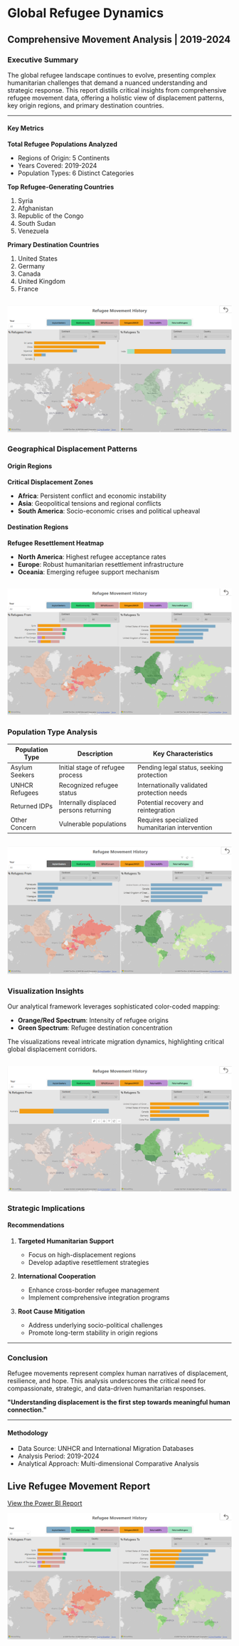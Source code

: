 
# Global Refugee Dynamics  
## Comprehensive Movement Analysis | 2019-2024    

### Executive Summary

The global refugee landscape continues to evolve, presenting complex humanitarian challenges that demand a nuanced understanding and strategic response. This report distills critical insights from comprehensive refugee movement data, offering a holistic view of displacement patterns, key origin regions, and primary destination countries.   

---

#### Key Metrics

**Total Refugee Populations Analyzed** 
- Regions of Origin: 5 Continents
- Years Covered: 2019-2024
- Population Types: 6 Distinct Categories

**Top Refugee-Generating Countries** 
1. Syria
2. Afghanistan
3. Republic of the Congo
4. South Sudan
5. Venezuela

**Primary Destination Countries**
1. United States
2. Germany
3. Canada
4. United Kingdom
5. France

![Report Screenshot](https://github.com/Darshanamishra/Refugee-Movement-History/blob/main/Filters%20Tools/Map%20selection1.png)
---

### Geographical Displacement Patterns

#### Origin Regions
**Critical Displacement Zones**
- **Africa**: Persistent conflict and economic instability
- **Asia**: Geopolitical tensions and regional conflicts
- **South America**: Socio-economic crises and political upheaval

#### Destination Regions
**Refugee Resettlement Heatmap**
- **North America**: Highest refugee acceptance rates
- **Europe**: Robust humanitarian resettlement infrastructure
- **Oceania**: Emerging refugee support mechanism

![Report Screenshot](https://github.com/Darshanamishra/Refugee-Movement-History/blob/main/Filters%20Tools/Home.png)
---

### Population Type Analysis

| Population Type | Description | Key Characteristics |
|----------------|-------------|---------------------|
| Asylum Seekers | Initial stage of refugee process | Pending legal status, seeking protection |
| UNHCR Refugees | Recognized refugee status | Internationally validated protection needs |
| Returned IDPs | Internally displaced persons returning | Potential recovery and reintegration |
| Other Concern | Vulnerable populations | Requires specialized humanitarian intervention |

![Report Screenshot](https://github.com/Darshanamishra/Refugee-Movement-History/blob/main/Filters%20Tools/Population%20selection.png)
---

### Visualization Insights

Our analytical framework leverages sophisticated color-coded mapping:
- **Orange/Red Spectrum**: Intensity of refugee origins
- **Green Spectrum**: Refugee destination concentration

The visualizations reveal intricate migration dynamics, highlighting critical global displacement corridors.

![Report Screenshot](https://github.com/Darshanamishra/Refugee-Movement-History/blob/main/Filters%20Tools/Map%20selection.png)
---

### Strategic Implications

#### Recommendations
1. **Targeted Humanitarian Support**
   - Focus on high-displacement regions
   - Develop adaptive resettlement strategies

2. **International Cooperation**
   - Enhance cross-border refugee management
   - Implement comprehensive integration programs

3. **Root Cause Mitigation**
   - Address underlying socio-political challenges
   - Promote long-term stability in origin regions

---

### Conclusion

Refugee movements represent complex human narratives of displacement, resilience, and hope. This analysis underscores the critical need for compassionate, strategic, and data-driven humanitarian responses.

**"Understanding displacement is the first step towards meaningful human connection."**

---

#### Methodology
- Data Source: UNHCR and International Migration Databases
- Analysis Period: 2019-2024
- Analytical Approach: Multi-dimensional Comparative Analysis
## Live Refugee Movement Report

[View the Power BI Report](https://app.powerbi.com/view?r=eyJrIjoiYjU1ZTJlMDYtZGI4MC00YWY1LTg2ZmYtODk2YjE5OGI2YzYxIiwidCI6ImViZTAyOTY0LTUwZWUtNGI3MS1iYjA3LWYyYjQ2YWZlN2QxMiJ9)

![Report Screenshot](https://github.com/Darshanamishra/Refugee-Movement-History/blob/main/Filters%20Tools/Home.png)

